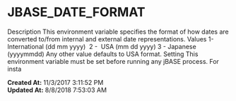 # JBASE_DATE_FORMAT

Description This environment variable specifies the format of how dates are converted to/from internal and external date representations. Values 1- International (dd mm yyyy)  2 -  USA (mm dd yyyy) 3 - Japanese (yyyymmdd) Any other value defaults to USA format. Setting This environment variable must be set before running any jBASE process. For insta  

**Created At:** 11/3/2017 3:11:52 PM  
**Updated At:** 8/8/2018 7:53:03 AM  

